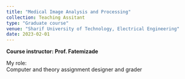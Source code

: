 ```yaml
---
title: "Medical Image Analysis and Processing"
collection: Teaching Assitant
type: "Graduate course"
venue: "Sharif University of Technology, Electrical Engineering"
date: 2023-02-01
---
```


<b>Course instructor: Prof. Fatemizade</b>

My role:
<br> Computer and theory assignment designer and grader

